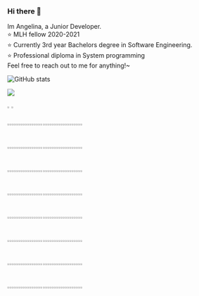 ### Hi there 👋
Im Angelina, a Junior Developer.  
:star: MLH fellow 2020-2021  
:star: Currently 3rd year Bachelors degree in Software Engineering.  
:star: Professional diploma in System programming  
Feel free to reach out to me for anything!~

![GitHub stats](https://github-readme-stats.vercel.app/api?username=angelinag&show_icons=true&count_private=true&theme=synthwave)

![](https://profile-counter.glitch.me/angelinag/count.svg)

<img src="https://img.shields.io/badge/%20-%20-blue?style=flat&logo=angular&logoColor=blue" width="1%">
<img src="https://img.shields.io/badge/%20-%20-yellow?style=flat&logo=angular&logoColor=yellow" width="1%">

<div width=690">
<img src="https://img.shields.io/badge/%20-%20-blue?style=flat&logo=angular&logoColor=blue" width="1%"><img src="https://img.shields.io/badge/%20-%20-blue?style=flat&logo=angular&logoColor=blue" width="1%"><img src="https://img.shields.io/badge/%20-%20-blue?style=flat&logo=angular&logoColor=blue" width="1%"><img src="https://img.shields.io/badge/%20-%20-blue?style=flat&logo=angular&logoColor=blue" width="1%"><img src="https://img.shields.io/badge/%20-%20-blue?style=flat&logo=angular&logoColor=blue" width="1%"><img src="https://img.shields.io/badge/%20-%20-blue?style=flat&logo=angular&logoColor=blue" width="1%"><img src="https://img.shields.io/badge/%20-%20-blue?style=flat&logo=angular&logoColor=blue" width="1%"><img src="https://img.shields.io/badge/%20-%20-blue?style=flat&logo=angular&logoColor=blue" width="1%"><img src="https://img.shields.io/badge/%20-%20-blue?style=flat&logo=angular&logoColor=blue" width="1%"><img src="https://img.shields.io/badge/%20-%20-blue?style=flat&logo=angular&logoColor=blue" width="1%"><img src="https://img.shields.io/badge/%20-%20-blue?style=flat&logo=angular&logoColor=blue" width="1%"><img src="https://img.shields.io/badge/%20-%20-blue?style=flat&logo=angular&logoColor=blue" width="1%"><img src="https://img.shields.io/badge/%20-%20-blue?style=flat&logo=angular&logoColor=blue" width="1%"><img src="https://img.shields.io/badge/%20-%20-blue?style=flat&logo=angular&logoColor=blue" width="1%"><img src="https://img.shields.io/badge/%20-%20-blue?style=flat&logo=angular&logoColor=blue" width="1%"><img src="https://img.shields.io/badge/%20-%20-blue?style=flat&logo=angular&logoColor=blue" width="1%"><img src="https://img.shields.io/badge/%20-%20-blue?style=flat&logo=angular&logoColor=blue" width="1%"><img src="https://img.shields.io/badge/%20-%20-yellow?style=flat&logo=angular&logoColor=yellow" width="1%"><img src="https://img.shields.io/badge/%20-%20-blue?style=flat&logo=angular&logoColor=blue" width="1%"><img src="https://img.shields.io/badge/%20-%20-yellow?style=flat&logo=angular&logoColor=yellow" width="1%"><img src="https://img.shields.io/badge/%20-%20-blue?style=flat&logo=angular&logoColor=blue" width="1%"><img src="https://img.shields.io/badge/%20-%20-blue?style=flat&logo=angular&logoColor=blue" width="1%"><img src="https://img.shields.io/badge/%20-%20-blue?style=flat&logo=angular&logoColor=blue" width="1%"><img src="https://img.shields.io/badge/%20-%20-blue?style=flat&logo=angular&logoColor=blue" width="1%"><img src="https://img.shields.io/badge/%20-%20-blue?style=flat&logo=angular&logoColor=blue" width="1%"><img src="https://img.shields.io/badge/%20-%20-blue?style=flat&logo=angular&logoColor=blue" width="1%"><img src="https://img.shields.io/badge/%20-%20-blue?style=flat&logo=angular&logoColor=blue" width="1%"><img src="https://img.shields.io/badge/%20-%20-blue?style=flat&logo=angular&logoColor=blue" width="1%"><img src="https://img.shields.io/badge/%20-%20-blue?style=flat&logo=angular&logoColor=blue" width="1%"><img src="https://img.shields.io/badge/%20-%20-blue?style=flat&logo=angular&logoColor=blue" width="1%"><img src="https://img.shields.io/badge/%20-%20-blue?style=flat&logo=angular&logoColor=blue" width="1%"><img src="https://img.shields.io/badge/%20-%20-blue?style=flat&logo=angular&logoColor=blue" width="1%"><img src="https://img.shields.io/badge/%20-%20-blue?style=flat&logo=angular&logoColor=blue" width="1%"><img src="https://img.shields.io/badge/%20-%20-blue?style=flat&logo=angular&logoColor=blue" width="1%"><!-- newline -->  

<img src="https://img.shields.io/badge/%20-%20-blue?style=flat&logo=angular&logoColor=blue" width="1%"><img src="https://img.shields.io/badge/%20-%20-yellow?style=flat&logo=angular&logoColor=yellow" width="1%"><img src="https://img.shields.io/badge/%20-%20-yellow?style=flat&logo=angular&logoColor=yellow" width="1%"><img src="https://img.shields.io/badge/%20-%20-blue?style=flat&logo=angular&logoColor=blue" width="1%"><img src="https://img.shields.io/badge/%20-%20-blue?style=flat&logo=angular&logoColor=blue" width="1%"><img src="https://img.shields.io/badge/%20-%20-yellow?style=flat&logo=angular&logoColor=yellow" width="1%"><img src="https://img.shields.io/badge/%20-%20-yellow?style=flat&logo=angular&logoColor=yellow" width="1%"><img src="https://img.shields.io/badge/%20-%20-yellow?style=flat&logo=angular&logoColor=yellow" width="1%"><img src="https://img.shields.io/badge/%20-%20-blue?style=flat&logo=angular&logoColor=blue" width="1%"><img src="https://img.shields.io/badge/%20-%20-yellow?style=flat&logo=angular&logoColor=yellow" width="1%"><img src="https://img.shields.io/badge/%20-%20-yellow?style=flat&logo=angular&logoColor=yellow" width="1%"><img src="https://img.shields.io/badge/%20-%20-yellow?style=flat&logo=angular&logoColor=yellow" width="1%"><img src="https://img.shields.io/badge/%20-%20-blue?style=flat&logo=angular&logoColor=blue" width="1%"><img src="https://img.shields.io/badge/%20-%20-yellow?style=flat&logo=angular&logoColor=yellow" width="1%"><img src="https://img.shields.io/badge/%20-%20-yellow?style=flat&logo=angular&logoColor=yellow" width="1%"><img src="https://img.shields.io/badge/%20-%20-yellow?style=flat&logo=angular&logoColor=yellow" width="1%"><img src="https://img.shields.io/badge/%20-%20-blue?style=flat&logo=angular&logoColor=blue" width="1%"><img src="https://img.shields.io/badge/%20-%20-yellow?style=flat&logo=angular&logoColor=yellow" width="1%"><img src="https://img.shields.io/badge/%20-%20-blue?style=flat&logo=angular&logoColor=blue" width="1%"><img src="https://img.shields.io/badge/%20-%20-blue?style=flat&logo=angular&logoColor=blue" width="1%"><img src="https://img.shields.io/badge/%20-%20-blue?style=flat&logo=angular&logoColor=blue" width="1%"><img src="https://img.shields.io/badge/%20-%20-yellow?style=flat&logo=angular&logoColor=yellow" width="1%"><img src="https://img.shields.io/badge/%20-%20-yellow?style=flat&logo=angular&logoColor=yellow" width="1%"><img src="https://img.shields.io/badge/%20-%20-yellow?style=flat&logo=angular&logoColor=yellow" width="1%"><img src="https://img.shields.io/badge/%20-%20-blue?style=flat&logo=angular&logoColor=blue" width="1%"><img src="https://img.shields.io/badge/%20-%20-blue?style=flat&logo=angular&logoColor=blue" width="1%"><img src="https://img.shields.io/badge/%20-%20-yellow?style=flat&logo=angular&logoColor=yellow" width="1%"><img src="https://img.shields.io/badge/%20-%20-yellow?style=flat&logo=angular&logoColor=yellow" width="1%"><img src="https://img.shields.io/badge/%20-%20-blue?style=flat&logo=angular&logoColor=blue" width="1%"><img src="https://img.shields.io/badge/%20-%20-blue?style=flat&logo=angular&logoColor=blue" width="1%"><img src="https://img.shields.io/badge/%20-%20-yellow?style=flat&logo=angular&logoColor=yellow" width="1%"><img src="https://img.shields.io/badge/%20-%20-yellow?style=flat&logo=angular&logoColor=yellow" width="1%"><img src="https://img.shields.io/badge/%20-%20-yellow?style=flat&logo=angular&logoColor=yellow" width="1%"><img src="https://img.shields.io/badge/%20-%20-blue?style=flat&logo=angular&logoColor=blue" width="1%"><!-- newline -->  

<img src="https://img.shields.io/badge/%20-%20-yellow?style=flat&logo=angular&logoColor=yellow" width="1%"><img src="https://img.shields.io/badge/%20-%20-blue?style=flat&logo=angular&logoColor=blue" width="1%"><img src="https://img.shields.io/badge/%20-%20-yellow?style=flat&logo=angular&logoColor=yellow" width="1%"><img src="https://img.shields.io/badge/%20-%20-blue?style=flat&logo=angular&logoColor=blue" width="1%"><img src="https://img.shields.io/badge/%20-%20-blue?style=flat&logo=angular&logoColor=blue" width="1%"><img src="https://img.shields.io/badge/%20-%20-yellow?style=flat&logo=angular&logoColor=yellow" width="1%"><img src="https://img.shields.io/badge/%20-%20-blue?style=flat&logo=angular&logoColor=blue" width="1%"><img src="https://img.shields.io/badge/%20-%20-yellow?style=flat&logo=angular&logoColor=yellow" width="1%"><img src="https://img.shields.io/badge/%20-%20-blue?style=flat&logo=angular&logoColor=blue" width="1%"><img src="https://img.shields.io/badge/%20-%20-yellow?style=flat&logo=angular&logoColor=yellow" width="1%"><img src="https://img.shields.io/badge/%20-%20-blue?style=flat&logo=angular&logoColor=blue" width="1%"><img src="https://img.shields.io/badge/%20-%20-yellow?style=flat&logo=angular&logoColor=yellow" width="1%"><img src="https://img.shields.io/badge/%20-%20-blue?style=flat&logo=angular&logoColor=blue" width="1%"><img src="https://img.shields.io/badge/%20-%20-yellow?style=flat&logo=angular&logoColor=yellow" width="1%"><img src="https://img.shields.io/badge/%20-%20-blue?style=flat&logo=angular&logoColor=blue" width="1%"><img src="https://img.shields.io/badge/%20-%20-yellow?style=flat&logo=angular&logoColor=yellow" width="1%"><img src="https://img.shields.io/badge/%20-%20-blue?style=flat&logo=angular&logoColor=blue" width="1%"><img src="https://img.shields.io/badge/%20-%20-yellow?style=flat&logo=angular&logoColor=yellow" width="1%"><img src="https://img.shields.io/badge/%20-%20-blue?style=flat&logo=angular&logoColor=blue" width="1%"><img src="https://img.shields.io/badge/%20-%20-yellow?style=flat&logo=angular&logoColor=yellow" width="1%"><img src="https://img.shields.io/badge/%20-%20-blue?style=flat&logo=angular&logoColor=blue" width="1%"><img src="https://img.shields.io/badge/%20-%20-yellow?style=flat&logo=angular&logoColor=yellow" width="1%"><img src="https://img.shields.io/badge/%20-%20-blue?style=flat&logo=angular&logoColor=blue" width="1%"><img src="https://img.shields.io/badge/%20-%20-yellow?style=flat&logo=angular&logoColor=yellow" width="1%"><img src="https://img.shields.io/badge/%20-%20-blue?style=flat&logo=angular&logoColor=blue" width="1%"><img src="https://img.shields.io/badge/%20-%20-yellow?style=flat&logo=angular&logoColor=yellow" width="1%"><img src="https://img.shields.io/badge/%20-%20-blue?style=flat&logo=angular&logoColor=blue" width="1%"><img src="https://img.shields.io/badge/%20-%20-yellow?style=flat&logo=angular&logoColor=yellow" width="1%"><img src="https://img.shields.io/badge/%20-%20-blue?style=flat&logo=angular&logoColor=blue" width="1%"><img src="https://img.shields.io/badge/%20-%20-blue?style=flat&logo=angular&logoColor=blue" width="1%"><img src="https://img.shields.io/badge/%20-%20-yellow?style=flat&logo=angular&logoColor=yellow" width="1%"><img src="https://img.shields.io/badge/%20-%20-blue?style=flat&logo=angular&logoColor=blue" width="1%"><img src="https://img.shields.io/badge/%20-%20-yellow?style=flat&logo=angular&logoColor=yellow" width="1%"><img src="https://img.shields.io/badge/%20-%20-blue?style=flat&logo=angular&logoColor=blue" width="1%"><!-- newline -->  

<img src="https://img.shields.io/badge/%20-%20-yellow?style=flat&logo=angular&logoColor=yellow" width="1%"><img src="https://img.shields.io/badge/%20-%20-blue?style=flat&logo=angular&logoColor=blue" width="1%"><img src="https://img.shields.io/badge/%20-%20-yellow?style=flat&logo=angular&logoColor=yellow" width="1%"><img src="https://img.shields.io/badge/%20-%20-blue?style=flat&logo=angular&logoColor=blue" width="1%"><img src="https://img.shields.io/badge/%20-%20-blue?style=flat&logo=angular&logoColor=blue" width="1%"><img src="https://img.shields.io/badge/%20-%20-yellow?style=flat&logo=angular&logoColor=yellow" width="1%"><img src="https://img.shields.io/badge/%20-%20-blue?style=flat&logo=angular&logoColor=blue" width="1%"><img src="https://img.shields.io/badge/%20-%20-yellow?style=flat&logo=angular&logoColor=yellow" width="1%"><img src="https://img.shields.io/badge/%20-%20-blue?style=flat&logo=angular&logoColor=blue" width="1%"><img src="https://img.shields.io/badge/%20-%20-yellow?style=flat&logo=angular&logoColor=yellow" width="1%"><img src="https://img.shields.io/badge/%20-%20-blue?style=flat&logo=angular&logoColor=blue" width="1%"><img src="https://img.shields.io/badge/%20-%20-yellow?style=flat&logo=angular&logoColor=yellow" width="1%"><img src="https://img.shields.io/badge/%20-%20-blue?style=flat&logo=angular&logoColor=blue" width="1%"><img src="https://img.shields.io/badge/%20-%20-yellow?style=flat&logo=angular&logoColor=yellow" width="1%"><img src="https://img.shields.io/badge/%20-%20-yellow?style=flat&logo=angular&logoColor=yellow" width="1%"><img src="https://img.shields.io/badge/%20-%20-yellow?style=flat&logo=angular&logoColor=yellow" width="1%"><img src="https://img.shields.io/badge/%20-%20-blue?style=flat&logo=angular&logoColor=blue" width="1%"><img src="https://img.shields.io/badge/%20-%20-yellow?style=flat&logo=angular&logoColor=yellow" width="1%"><img src="https://img.shields.io/badge/%20-%20-blue?style=flat&logo=angular&logoColor=blue" width="1%"><img src="https://img.shields.io/badge/%20-%20-yellow?style=flat&logo=angular&logoColor=yellow" width="1%"><img src="https://img.shields.io/badge/%20-%20-blue?style=flat&logo=angular&logoColor=blue" width="1%"><img src="https://img.shields.io/badge/%20-%20-yellow?style=flat&logo=angular&logoColor=yellow" width="1%"><img src="https://img.shields.io/badge/%20-%20-blue?style=flat&logo=angular&logoColor=blue" width="1%"><img src="https://img.shields.io/badge/%20-%20-yellow?style=flat&logo=angular&logoColor=yellow" width="1%"><img src="https://img.shields.io/badge/%20-%20-blue?style=flat&logo=angular&logoColor=blue" width="1%"><img src="https://img.shields.io/badge/%20-%20-yellow?style=flat&logo=angular&logoColor=yellow" width="1%"><img src="https://img.shields.io/badge/%20-%20-blue?style=flat&logo=angular&logoColor=blue" width="1%"><img src="https://img.shields.io/badge/%20-%20-yellow?style=flat&logo=angular&logoColor=yellow" width="1%"><img src="https://img.shields.io/badge/%20-%20-blue?style=flat&logo=angular&logoColor=blue" width="1%"><img src="https://img.shields.io/badge/%20-%20-blue?style=flat&logo=angular&logoColor=blue" width="1%"><img src="https://img.shields.io/badge/%20-%20-yellow?style=flat&logo=angular&logoColor=yellow" width="1%"><img src="https://img.shields.io/badge/%20-%20-blue?style=flat&logo=angular&logoColor=blue" width="1%"><img src="https://img.shields.io/badge/%20-%20-yellow?style=flat&logo=angular&logoColor=yellow" width="1%"><img src="https://img.shields.io/badge/%20-%20-blue?style=flat&logo=angular&logoColor=blue" width="1%"><!-- newline -->  

<img src="https://img.shields.io/badge/%20-%20-yellow?style=flat&logo=angular&logoColor=yellow" width="1%"><img src="https://img.shields.io/badge/%20-%20-blue?style=flat&logo=angular&logoColor=blue" width="1%"><img src="https://img.shields.io/badge/%20-%20-yellow?style=flat&logo=angular&logoColor=yellow" width="1%"><img src="https://img.shields.io/badge/%20-%20-blue?style=flat&logo=angular&logoColor=blue" width="1%"><img src="https://img.shields.io/badge/%20-%20-blue?style=flat&logo=angular&logoColor=blue" width="1%"><img src="https://img.shields.io/badge/%20-%20-yellow?style=flat&logo=angular&logoColor=yellow" width="1%"><img src="https://img.shields.io/badge/%20-%20-blue?style=flat&logo=angular&logoColor=blue" width="1%"><img src="https://img.shields.io/badge/%20-%20-yellow?style=flat&logo=angular&logoColor=yellow" width="1%"><img src="https://img.shields.io/badge/%20-%20-blue?style=flat&logo=angular&logoColor=blue" width="1%"><img src="https://img.shields.io/badge/%20-%20-yellow?style=flat&logo=angular&logoColor=yellow" width="1%"><img src="https://img.shields.io/badge/%20-%20-yellow?style=flat&logo=angular&logoColor=yellow" width="1%"><img src="https://img.shields.io/badge/%20-%20-yellow?style=flat&logo=angular&logoColor=yellow" width="1%"><img src="https://img.shields.io/badge/%20-%20-blue?style=flat&logo=angular&logoColor=blue" width="1%"><img src="https://img.shields.io/badge/%20-%20-yellow?style=flat&logo=angular&logoColor=yellow" width="1%"><img src="https://img.shields.io/badge/%20-%20-blue?style=flat&logo=angular&logoColor=blue" width="1%"><img src="https://img.shields.io/badge/%20-%20-blue?style=flat&logo=angular&logoColor=blue" width="1%"><img src="https://img.shields.io/badge/%20-%20-blue?style=flat&logo=angular&logoColor=blue" width="1%"><img src="https://img.shields.io/badge/%20-%20-yellow?style=flat&logo=angular&logoColor=yellow" width="1%"><img src="https://img.shields.io/badge/%20-%20-blue?style=flat&logo=angular&logoColor=blue" width="1%"><img src="https://img.shields.io/badge/%20-%20-yellow?style=flat&logo=angular&logoColor=yellow" width="1%"><img src="https://img.shields.io/badge/%20-%20-blue?style=flat&logo=angular&logoColor=blue" width="1%"><img src="https://img.shields.io/badge/%20-%20-yellow?style=flat&logo=angular&logoColor=yellow" width="1%"><img src="https://img.shields.io/badge/%20-%20-blue?style=flat&logo=angular&logoColor=blue" width="1%"><img src="https://img.shields.io/badge/%20-%20-yellow?style=flat&logo=angular&logoColor=yellow" width="1%"><img src="https://img.shields.io/badge/%20-%20-blue?style=flat&logo=angular&logoColor=blue" width="1%"><img src="https://img.shields.io/badge/%20-%20-yellow?style=flat&logo=angular&logoColor=yellow" width="1%"><img src="https://img.shields.io/badge/%20-%20-blue?style=flat&logo=angular&logoColor=blue" width="1%"><img src="https://img.shields.io/badge/%20-%20-yellow?style=flat&logo=angular&logoColor=yellow" width="1%"><img src="https://img.shields.io/badge/%20-%20-blue?style=flat&logo=angular&logoColor=blue" width="1%"><img src="https://img.shields.io/badge/%20-%20-blue?style=flat&logo=angular&logoColor=blue" width="1%"><img src="https://img.shields.io/badge/%20-%20-yellow?style=flat&logo=angular&logoColor=yellow" width="1%"><img src="https://img.shields.io/badge/%20-%20-yellow?style=flat&logo=angular&logoColor=yellow" width="1%"><img src="https://img.shields.io/badge/%20-%20-yellow?style=flat&logo=angular&logoColor=yellow" width="1%"><img src="https://img.shields.io/badge/%20-%20-blue?style=flat&logo=angular&logoColor=blue" width="1%"><!-- newline -->  

<img src="https://img.shields.io/badge/%20-%20-blue?style=flat&logo=angular&logoColor=blue" width="1%"><img src="https://img.shields.io/badge/%20-%20-yellow?style=flat&logo=angular&logoColor=yellow" width="1%"><img src="https://img.shields.io/badge/%20-%20-yellow?style=flat&logo=angular&logoColor=yellow" width="1%"><img src="https://img.shields.io/badge/%20-%20-yellow?style=flat&logo=angular&logoColor=yellow" width="1%"><img src="https://img.shields.io/badge/%20-%20-blue?style=flat&logo=angular&logoColor=blue" width="1%"><img src="https://img.shields.io/badge/%20-%20-yellow?style=flat&logo=angular&logoColor=yellow" width="1%"><img src="https://img.shields.io/badge/%20-%20-blue?style=flat&logo=angular&logoColor=blue" width="1%"><img src="https://img.shields.io/badge/%20-%20-yellow?style=flat&logo=angular&logoColor=yellow" width="1%"><img src="https://img.shields.io/badge/%20-%20-blue?style=flat&logo=angular&logoColor=blue" width="1%"><img src="https://img.shields.io/badge/%20-%20-blue?style=flat&logo=angular&logoColor=blue" width="1%"><img src="https://img.shields.io/badge/%20-%20-blue?style=flat&logo=angular&logoColor=blue" width="1%"><img src="https://img.shields.io/badge/%20-%20-yellow?style=flat&logo=angular&logoColor=yellow" width="1%"><img src="https://img.shields.io/badge/%20-%20-blue?style=flat&logo=angular&logoColor=blue" width="1%"><img src="https://img.shields.io/badge/%20-%20-yellow?style=flat&logo=angular&logoColor=yellow" width="1%"><img src="https://img.shields.io/badge/%20-%20-yellow?style=flat&logo=angular&logoColor=yellow" width="1%"><img src="https://img.shields.io/badge/%20-%20-yellow?style=flat&logo=angular&logoColor=yellow" width="1%"><img src="https://img.shields.io/badge/%20-%20-blue?style=flat&logo=angular&logoColor=blue" width="1%"><img src="https://img.shields.io/badge/%20-%20-yellow?style=flat&logo=angular&logoColor=yellow" width="1%"><img src="https://img.shields.io/badge/%20-%20-blue?style=flat&logo=angular&logoColor=blue" width="1%"><img src="https://img.shields.io/badge/%20-%20-yellow?style=flat&logo=angular&logoColor=yellow" width="1%"><img src="https://img.shields.io/badge/%20-%20-blue?style=flat&logo=angular&logoColor=blue" width="1%"><img src="https://img.shields.io/badge/%20-%20-yellow?style=flat&logo=angular&logoColor=yellow" width="1%"><img src="https://img.shields.io/badge/%20-%20-blue?style=flat&logo=angular&logoColor=blue" width="1%"><img src="https://img.shields.io/badge/%20-%20-yellow?style=flat&logo=angular&logoColor=yellow" width="1%"><img src="https://img.shields.io/badge/%20-%20-blue?style=flat&logo=angular&logoColor=blue" width="1%"><img src="https://img.shields.io/badge/%20-%20-blue?style=flat&logo=angular&logoColor=blue" width="1%"><img src="https://img.shields.io/badge/%20-%20-yellow?style=flat&logo=angular&logoColor=yellow" width="1%"><img src="https://img.shields.io/badge/%20-%20-blue?style=flat&logo=angular&logoColor=blue" width="1%"><img src="https://img.shields.io/badge/%20-%20-yellow?style=flat&logo=angular&logoColor=yellow" width="1%"><img src="https://img.shields.io/badge/%20-%20-blue?style=flat&logo=angular&logoColor=blue" width="1%"><img src="https://img.shields.io/badge/%20-%20-blue?style=flat&logo=angular&logoColor=blue" width="1%"><img src="https://img.shields.io/badge/%20-%20-blue?style=flat&logo=angular&logoColor=blue" width="1%"><img src="https://img.shields.io/badge/%20-%20-yellow?style=flat&logo=angular&logoColor=yellow" width="1%"><img src="https://img.shields.io/badge/%20-%20-blue?style=flat&logo=angular&logoColor=blue" width="1%"><!-- newline -->  

<img src="https://img.shields.io/badge/%20-%20-blue?style=flat&logo=angular&logoColor=blue" width="1%"><img src="https://img.shields.io/badge/%20-%20-blue?style=flat&logo=angular&logoColor=blue" width="1%"><img src="https://img.shields.io/badge/%20-%20-blue?style=flat&logo=angular&logoColor=blue" width="1%"><img src="https://img.shields.io/badge/%20-%20-blue?style=flat&logo=angular&logoColor=blue" width="1%"><img src="https://img.shields.io/badge/%20-%20-blue?style=flat&logo=angular&logoColor=blue" width="1%"><img src="https://img.shields.io/badge/%20-%20-blue?style=flat&logo=angular&logoColor=blue" width="1%"><img src="https://img.shields.io/badge/%20-%20-blue?style=flat&logo=angular&logoColor=blue" width="1%"><img src="https://img.shields.io/badge/%20-%20-blue?style=flat&logo=angular&logoColor=blue" width="1%"><img src="https://img.shields.io/badge/%20-%20-blue?style=flat&logo=angular&logoColor=blue" width="1%"><img src="https://img.shields.io/badge/%20-%20-yellow?style=flat&logo=angular&logoColor=yellow" width="1%"><img src="https://img.shields.io/badge/%20-%20-blue?style=flat&logo=angular&logoColor=blue" width="1%"><img src="https://img.shields.io/badge/%20-%20-yellow?style=flat&logo=angular&logoColor=yellow" width="1%"><img src="https://img.shields.io/badge/%20-%20-blue?style=flat&logo=angular&logoColor=blue" width="1%"><img src="https://img.shields.io/badge/%20-%20-blue?style=flat&logo=angular&logoColor=blue" width="1%"><img src="https://img.shields.io/badge/%20-%20-blue?style=flat&logo=angular&logoColor=blue" width="1%"><img src="https://img.shields.io/badge/%20-%20-blue?style=flat&logo=angular&logoColor=blue" width="1%"><img src="https://img.shields.io/badge/%20-%20-blue?style=flat&logo=angular&logoColor=blue" width="1%"><img src="https://img.shields.io/badge/%20-%20-blue?style=flat&logo=angular&logoColor=blue" width="1%"><img src="https://img.shields.io/badge/%20-%20-blue?style=flat&logo=angular&logoColor=blue" width="1%"><img src="https://img.shields.io/badge/%20-%20-blue?style=flat&logo=angular&logoColor=blue" width="1%"><img src="https://img.shields.io/badge/%20-%20-blue?style=flat&logo=angular&logoColor=blue" width="1%"><img src="https://img.shields.io/badge/%20-%20-blue?style=flat&logo=angular&logoColor=blue" width="1%"><img src="https://img.shields.io/badge/%20-%20-blue?style=flat&logo=angular&logoColor=blue" width="1%"><img src="https://img.shields.io/badge/%20-%20-blue?style=flat&logo=angular&logoColor=blue" width="1%"><img src="https://img.shields.io/badge/%20-%20-blue?style=flat&logo=angular&logoColor=blue" width="1%"><img src="https://img.shields.io/badge/%20-%20-blue?style=flat&logo=angular&logoColor=blue" width="1%"><img src="https://img.shields.io/badge/%20-%20-blue?style=flat&logo=angular&logoColor=blue" width="1%"><img src="https://img.shields.io/badge/%20-%20-blue?style=flat&logo=angular&logoColor=blue" width="1%"><img src="https://img.shields.io/badge/%20-%20-blue?style=flat&logo=angular&logoColor=blue" width="1%"><img src="https://img.shields.io/badge/%20-%20-blue?style=flat&logo=angular&logoColor=blue" width="1%"><img src="https://img.shields.io/badge/%20-%20-yellow?style=flat&logo=angular&logoColor=yellow" width="1%"><img src="https://img.shields.io/badge/%20-%20-blue?style=flat&logo=angular&logoColor=blue" width="1%"><img src="https://img.shields.io/badge/%20-%20-yellow?style=flat&logo=angular&logoColor=yellow" width="1%"><img src="https://img.shields.io/badge/%20-%20-blue?style=flat&logo=angular&logoColor=blue" width="1%"><!-- newline -->  

<img src="https://img.shields.io/badge/%20-%20-blue?style=flat&logo=angular&logoColor=blue" width="1%"><img src="https://img.shields.io/badge/%20-%20-blue?style=flat&logo=angular&logoColor=blue" width="1%"><img src="https://img.shields.io/badge/%20-%20-blue?style=flat&logo=angular&logoColor=blue" width="1%"><img src="https://img.shields.io/badge/%20-%20-blue?style=flat&logo=angular&logoColor=blue" width="1%"><img src="https://img.shields.io/badge/%20-%20-blue?style=flat&logo=angular&logoColor=blue" width="1%"><img src="https://img.shields.io/badge/%20-%20-blue?style=flat&logo=angular&logoColor=blue" width="1%"><img src="https://img.shields.io/badge/%20-%20-blue?style=flat&logo=angular&logoColor=blue" width="1%"><img src="https://img.shields.io/badge/%20-%20-blue?style=flat&logo=angular&logoColor=blue" width="1%"><img src="https://img.shields.io/badge/%20-%20-blue?style=flat&logo=angular&logoColor=blue" width="1%"><img src="https://img.shields.io/badge/%20-%20-yellow?style=flat&logo=angular&logoColor=yellow" width="1%"><img src="https://img.shields.io/badge/%20-%20-yellow?style=flat&logo=angular&logoColor=yellow" width="1%"><img src="https://img.shields.io/badge/%20-%20-yellow?style=flat&logo=angular&logoColor=yellow" width="1%"><img src="https://img.shields.io/badge/%20-%20-blue?style=flat&logo=angular&logoColor=blue" width="1%"><img src="https://img.shields.io/badge/%20-%20-blue?style=flat&logo=angular&logoColor=blue" width="1%"><img src="https://img.shields.io/badge/%20-%20-blue?style=flat&logo=angular&logoColor=blue" width="1%"><img src="https://img.shields.io/badge/%20-%20-blue?style=flat&logo=angular&logoColor=blue" width="1%"><img src="https://img.shields.io/badge/%20-%20-blue?style=flat&logo=angular&logoColor=blue" width="1%"><img src="https://img.shields.io/badge/%20-%20-blue?style=flat&logo=angular&logoColor=blue" width="1%"><img src="https://img.shields.io/badge/%20-%20-blue?style=flat&logo=angular&logoColor=blue" width="1%"><img src="https://img.shields.io/badge/%20-%20-blue?style=flat&logo=angular&logoColor=blue" width="1%"><img src="https://img.shields.io/badge/%20-%20-blue?style=flat&logo=angular&logoColor=blue" width="1%"><img src="https://img.shields.io/badge/%20-%20-blue?style=flat&logo=angular&logoColor=blue" width="1%"><img src="https://img.shields.io/badge/%20-%20-blue?style=flat&logo=angular&logoColor=blue" width="1%"><img src="https://img.shields.io/badge/%20-%20-blue?style=flat&logo=angular&logoColor=blue" width="1%"><img src="https://img.shields.io/badge/%20-%20-blue?style=flat&logo=angular&logoColor=blue" width="1%"><img src="https://img.shields.io/badge/%20-%20-blue?style=flat&logo=angular&logoColor=blue" width="1%"><img src="https://img.shields.io/badge/%20-%20-blue?style=flat&logo=angular&logoColor=blue" width="1%"><img src="https://img.shields.io/badge/%20-%20-blue?style=flat&logo=angular&logoColor=blue" width="1%"><img src="https://img.shields.io/badge/%20-%20-blue?style=flat&logo=angular&logoColor=blue" width="1%"><img src="https://img.shields.io/badge/%20-%20-blue?style=flat&logo=angular&logoColor=blue" width="1%"><img src="https://img.shields.io/badge/%20-%20-yellow?style=flat&logo=angular&logoColor=yellow" width="1%"><img src="https://img.shields.io/badge/%20-%20-yellow?style=flat&logo=angular&logoColor=yellow" width="1%"><img src="https://img.shields.io/badge/%20-%20-yellow?style=flat&logo=angular&logoColor=yellow" width="1%"><img src="https://img.shields.io/badge/%20-%20-blue?style=flat&logo=angular&logoColor=blue" width="1%"><!-- newline -->
</div>

<!--
**angelinag/angelinag** is a ✨ _special_ ✨ repository because its `README.md` (this file) appears on your GitHub profile.

Here are some ideas to get you started:

- 🔭 I’m currently working on ...
- 🌱 I’m currently learning ...
- 👯 I’m looking to collaborate on ...
- 🤔 I’m looking for help with ...
- 💬 Ask me about ...
- 📫 How to reach me: ...
- 😄 Pronouns: ...
- ⚡ Fun fact: ...
-->

